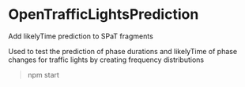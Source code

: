 # OpenTrafficLightsPrediction
Add likelyTime prediction to SPaT fragments

Used to test the prediction of phase durations and likelyTime of phase changes for traffic lights by creating frequency distributions

> npm start
